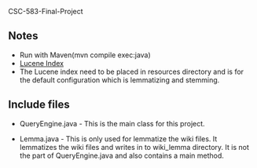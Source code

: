 CSC-583-Final-Project

## Notes

* Run with Maven(mvn compile exec:java)
* [Lucene Index](https://arizona.box.com/s/5vg4d01pyek7u9191vwdya870zfe3r1z)
* The Lucene index need to be placed in resources directory and is for the default configuration which is lemmatizing and stemming.

## Include files
* QueryEngine.java - This is the main class for this project. 

* Lemma.java - This is only used for lemmatize the wiki files. It lemmatizes the wiki files and writes in to wiki_lemma directory. It is not the part of QueryEngine.java and also contains a main method.
